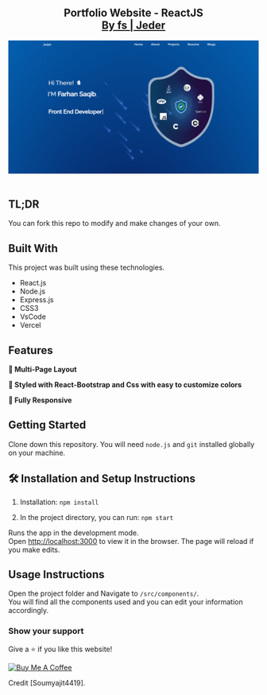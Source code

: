 <h2 align="center">
  Portfolio Website - ReactJS<br/>
  <a href="http://farhansaqib.com/" target="_blank">By fs | Jeder</a>
</h2>
<div align="center">
  <img alt="farhan saqib" src="https://raw.githubusercontent.com/farhanSaqibJs/FrontEnd_Portfolio/development/Images/readme-img.png" />
</div>

<br/>


## TL;DR

You can fork this repo to modify and make changes of your own. 

## Built With

This project was built using these technologies.

- React.js
- Node.js
- Express.js
- CSS3
- VsCode
- Vercel

## Features

**📖 Multi-Page Layout**

**🎨 Styled with React-Bootstrap and Css with easy to customize colors**

**📱 Fully Responsive**

## Getting Started

Clone down this repository. You will need `node.js` and `git` installed globally on your machine.

## 🛠 Installation and Setup Instructions

1. Installation: `npm install`

2. In the project directory, you can run: `npm start`

Runs the app in the development mode.\
Open [http://localhost:3000](http://localhost:3000) to view it in the browser.
The page will reload if you make edits.

## Usage Instructions

Open the project folder and Navigate to `/src/components/`. <br/>
You will find all the components used and you can edit your information accordingly.

### Show your support

Give a ⭐ if you like this website!

<a href="https://www.buymeacoffee.com/farhanSaqibJs" target="_blank"><img src="https://cdn.buymeacoffee.com/buttons/v2/default-violet.png" alt="Buy Me A Coffee" height= "60px" width= "217px" ></a>

Credit  [Soumyajit4419].
